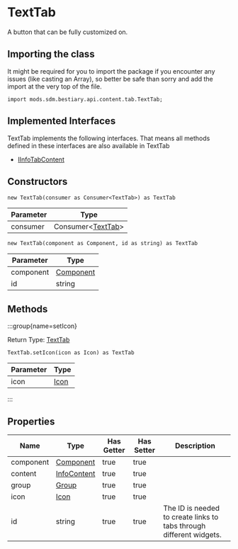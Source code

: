 # TextTab

A button that can be fully customized on.

## Importing the class

It might be required for you to import the package if you encounter any issues (like casting an Array), so better be safe than sorry and add the import at the very top of the file.
```zenscript
import mods.sdm.bestiary.api.content.tab.TextTab;
```


## Implemented Interfaces
TextTab implements the following interfaces. That means all methods defined in these interfaces are also available in TextTab

- [IInfoTabContent](/mods/sdm/bestiary/api/content/IInfoTabContent)

## Constructors


```zenscript
new TextTab(consumer as Consumer<TextTab>) as TextTab
```
| Parameter |                                Type                                |
|-----------|--------------------------------------------------------------------|
| consumer  | Consumer&lt;[TextTab](/mods/sdm/bestiary/api/content/tab/Text)&gt; |



```zenscript
new TextTab(component as Component, id as string) as TextTab
```
| Parameter |                   Type                   |
|-----------|------------------------------------------|
| component | [Component](/vanilla/api/text/Component) |
| id        | string                                   |



## Methods

:::group{name=setIcon}

Return Type: [TextTab](/mods/sdm/bestiary/api/content/tab/Text)

```zenscript
TextTab.setIcon(icon as Icon) as TextTab
```

| Parameter |              Type               |
|-----------|---------------------------------|
| icon      | [Icon](/mods/sdm/bestiary/Icon) |


:::


## Properties

|   Name    |                           Type                            | Has Getter | Has Setter |                             Description                             |
|-----------|-----------------------------------------------------------|------------|------------|---------------------------------------------------------------------|
| component | [Component](/vanilla/api/text/Component)                  | true       | true       |                                                                     |
| content   | [InfoContent](/mods/sdm/bestiary/api/content/InfoContent) | true       | true       |                                                                     |
| group     | [Group](/mods/sdm/bestiary/api/content/tab/Group)         | true       | true       |                                                                     |
| icon      | [Icon](/mods/sdm/bestiary/Icon)                           | true       | true       |                                                                     |
| id        | string                                                    | true       | true       | The ID is needed to create links to tabs through different widgets. |

